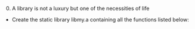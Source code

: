 0. A library is not a luxury but one of the necessities of life
- Create the static library libmy.a containing all the functions listed below:

